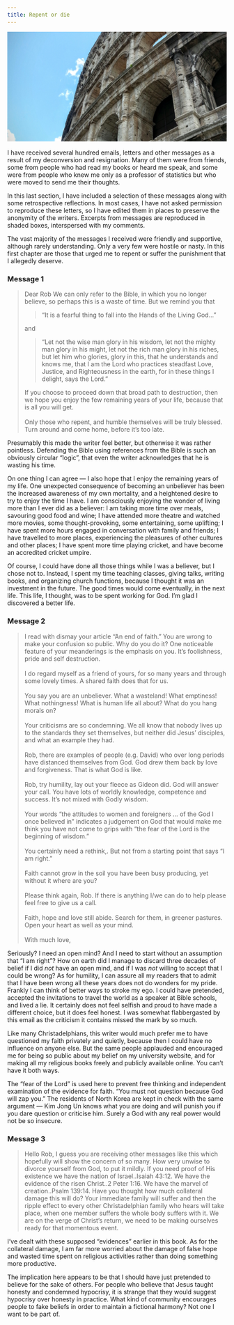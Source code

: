 ```yaml
---
title: Repent or die
---
```


![](colosseum.jpg)

I have received several hundred emails, letters and other messages as a result of my deconversion and resignation. Many of them were from friends, some from people who had read my books or heard me speak, and some were from people who knew me only as a professor of statistics but who were moved to send me their thoughts.

In this last section, I have included a selection of these messages along with some retrospective reflections. In most cases, I have not asked permission to reproduce these letters, so I have edited them in places to preserve the anonymity of the writers. Excerpts from messages are reproduced in shaded boxes, interspersed with my comments.

The vast majority of the messages I received were friendly and supportive, although rarely understanding. Only a very few were hostile or nasty. In this first chapter are those that urged me to repent or suffer the punishment that I allegedly deserve.

### Message 1

<blockquote><p>Dear Rob
We can only refer to the Bible, in which you no longer believe, so perhaps this is a waste of time. But we remind you that
<blockquote>“It is a fearful thing to fall into the Hands of the Living God…”</blockquote>
and
<blockquote>“Let not the wise man glory in his wisdom, let not the mighty man glory in his might, let not the rich man glory in his riches, but let him who glories, glory in this, that he understands and knows me, that I am the Lord who practices steadfast Love, Justice, and Righteousness in the earth, for in these things I delight, says the Lord.”</blockquote><p>
If you choose to proceed down that broad path to destruction, then we hope you enjoy the few remaining years of your life, because that is all you will get.<br><br>
Only those who repent, and humble themselves will be truly blessed. Turn around and come home, before it’s too late.</blockquote>

Presumably this made the writer feel better, but otherwise it was rather pointless. Defending the Bible using references from the Bible is such an obviously circular “logic”, that even the writer acknowledges that he is wasting his time.

On one thing I can agree — I also hope that I enjoy the remaining years of my life. One unexpected consequence of becoming an unbeliever has been the increased awareness of my own mortality, and a heightened desire to try to enjoy the time I have. I am consciously enjoying the wonder of living more than I ever did as a believer: I am taking more time over meals, savouring good food and wine; I have attended more theatre and watched more movies, some thought-provoking, some entertaining, some uplifting; I have spent more hours engaged in conversation with family and friends; I have travelled to more places, experiencing the pleasures of other cultures and other places; I have spent more time playing cricket, and have become an accredited cricket umpire.

Of course, I could have done all those things while I was a believer, but I chose not to. Instead, I spent my time teaching classes, giving talks, writing books, and organizing church functions, because I thought it was an investment in the future. The good times would come eventually, in the next life. This life, I thought, was to be spent working for God. I’m glad I discovered a better life.

### Message 2


<blockquote><p>I read with dismay your article “An end of faith.” You are wrong to make your confusion so public. Why do you do it? One noticeable feature of your meanderings is the emphasis on you. It’s foolishness, pride and self destruction.<br><br>
I do regard myself as a friend of yours, for so many years and through some lovely times. A shared faith does that for us.<br><br>
You say you are an unbeliever. What a wasteland! What emptiness! What nothingness! What is human life all about? What do you hang morals on?<br><br>
Your criticisms are so condemning. We all know that nobody lives up to the standards they set themselves, but neither did Jesus’ disciples, and what an example they had.<br><br>
Rob, there are examples of people (e.g. David) who over long periods have distanced themselves from God. God drew them back by love and forgiveness. That is what God is like.<br><br>
Rob, try humility, lay out your fleece as Gideon did. God will answer your call. You have lots of worldly knowledge, competence and success. It’s not mixed with Godly wisdom.<br><br>
Your words “the attitudes to women and foreigners … of the God I once believed in” indicates a judgement on God that would make me think you have not come to grips with “the fear of the Lord is the beginning of wisdom.”<br><br>
You certainly need a rethink,. But not from a starting point that says “I am right.”<br><br>
Faith cannot grow in the soil you have been busy producing, yet without it where are you?<br><br>
Please think again, Rob. If there is anything I/we can do to help please feel free to give us a call.<br><br>
Faith, hope and love still abide. Search for them, in greener pastures. Open your heart as well as your mind.<br><br>
With much love,</p></blockquote>

Seriously? I need an open mind? And I need to start without an assumption that “I am right”? How on earth did I manage to discard three decades of belief if I did _not_ have an open mind, and if I was _not_ willing to accept that I could be wrong? As for humility, I can assure all my readers that to admit that I have been wrong all these years does not do wonders for my pride. Frankly I can think of better ways to stroke my ego. I could have pretended, accepted the invitations to travel the world as a speaker at Bible schools, and lived a lie. It certainly does not feel selfish and proud to have made a different choice, but it does feel honest. I was somewhat flabbergasted by this email as the criticism it contains missed the mark by so much.

Like many Christadelphians, this writer would much prefer me to have questioned my faith privately and quietly, because then I could have no influence on anyone else. But the same people applauded and encouraged me for being so public about my belief on my university website, and for making all my religious books freely and publicly available online. You can’t have it both ways.

The “fear of the Lord” is used here to prevent free thinking and independent examination of the evidence for faith. “You must not question because God will zap you.” The residents of North Korea are kept in check with the same argument — Kim Jong Un knows what you are doing and will punish you if you dare question or criticise him. Surely a God with any real power would not be so insecure.

### Message 3


>Hello Rob, I guess you are receiving other messages like this which hopefully will show the concern of so many. How very unwise to divorce yourself from God, to put it mildly. If you need proof of His existence we have the nation of Israel..Isaiah 43:12. We have the evidence of the risen Christ..2 Peter 1:16. We have the marvel of creation..Psalm 139:14. Have you thought how much collateral damage this will do? Your immediate family will suffer and then the ripple effect to every other Christadelphian family who hears will take place, when one member suffers the whole body suffers with it. We are on the verge of Christ’s return, we need to be making ourselves ready for that momentous event.

I’ve dealt with these supposed “evidences” earlier in this book. As for the collateral damage, I am far more worried about the damage of false hope and wasted time spent on religious activities rather than doing something more productive.

The implication here appears to be that I should have just pretended to believe for the sake of others. For people who believe that Jesus taught honesty and condemned hypocrisy, it is strange that they would suggest hypocrisy over honesty in practice. What kind of community encourages people to fake beliefs in order to maintain a fictional harmony? Not one I want to be part of.
